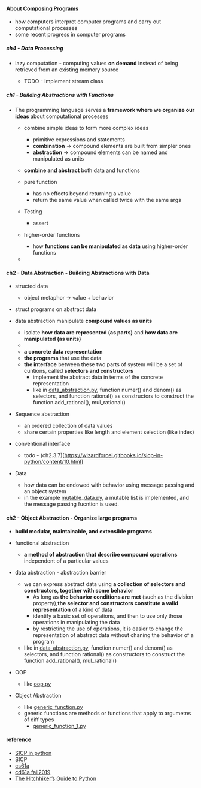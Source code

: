#### About [Composing Programs](http://composingprograms.com/pages/11-getting-started.html)    
* how computers interpret computer programs and carry out computational processes  
* some recent progress in computer programs  


##### ch4 - Data Processing  
* lazy computation - computing values **on demand** instead of being retrieved from an existing memory source  

  -  TODO - Implement stream class 




##### ch1 - Building Abstractions with Functions  

* The programming language serves a **framework where we organize our ideas** about computational processes   
  - combine simple ideas to form more complex ideas  
    + primitive expressions and statements  
    + **combination** -> compound elements are built from simpler ones  
    + **abstraction** -> compound elements can be named and manipulated as units  
  - **combine and abstract** both data and functions  
  - pure function 
    + has no effects beyond returning a value  
    + return the same value when called twice with the same args  
  - Testing  
    + assert 

  - higher-order functions 
    + how **functions can be manipulated as data** using higher-order functions  
  - 

#### ch2 - Data Abstraction - Building Abstractions with Data  
  - structed data  
    + object metaphor -> value + behavior  
  - struct programs on abstract data  
  - data abstraction manipulate **compound values as units**  
    + isolate **how data are represented (as parts)** and **how data are manipulated (as units)**  
    +  
    + **a concrete data representation**  
    + **the programs** that use the data  
    + **the interface** between these two parts of system will be a set of cuntions, called **selectors and constructors**   
      - implement the abstract data in terms of the concrete representation   
      - like in [data_abstraction.py](https://github.com/muyun/dev.programming/blob/master/python/exercise_py/data_abstraction.py),  function numer() and denom() as selectors, and function rational() as constructors to construct the function add_rational(), mul_rational()  

  - Sequence abstraction  
    + an ordered collection of data values  
    + share certain properties like length and element selection (like index)  

  - conventional interface  
    + todo - (ch2.3.7)[https://wizardforcel.gitbooks.io/sicp-in-python/content/10.html] 

  - Data  
    + how data can be endowed with behavior using message passing and an object system  
    + in the example [mutable_data.py](https://github.com/muyun/dev.programming/blob/master/python/exercise_py/mutable_data.py), a mutable list is implemented, and the message passing fucntion is used.  



#### ch2 - Object Abstraction - Organize large programs  
  - **build modular, maintainable, and extensible programs**       
  - functional abstraction  
    + **a method of abstraction that describe compound operations** independent of a particular values  

  - data abstraction  - abstraction barrier  
    +  we can express abstract data using **a collection of selectors and constructors, together with some behavior**  
       - As long as **the behavior conditions are met** (such as the division property),**the selector and constructors constitute a valid representation** of a kind of data  
       - identify a basic set of operations, and then to use only those operations in manipulating the data
       - by restricting the use of operations, it is easier to change the representation of abstract data without chaning the behavior of a program  
    +  like in [data_abstraction.py](https://github.com/muyun/dev.programming/blob/master/python/exercise_py/data_abstraction.py),  function numer() and denom() as selectors, and function rational() as constructors to construct the function add_rational(), mul_rational()  
    
  - OOP    
    + like [oop.py](https://github.com/muyun/dev.programming/blob/master/python/exercise_py/oop.py)  
  
  - Object Abstraction  
    + like [generic_function.py](https://github.com/muyun/dev.programming/blob/master/python/exercise_py/generic_function.py)   
    + generic functions are methods or functions that apply to argumetns of diff  types  
      - [generic_function_1.py](https://github.com/muyun/dev.programming/blob/master/python/exercise_py/generic_function_1.py)  

#### reference   
* [SICP in python](https://wizardforcel.gitbooks.io/sicp-in-python/content/8.html)  
* [SICP](https://mitpress.mit.edu/sites/default/files/sicp/full-text/book/book-Z-H-4.html#%_toc_start) 
* [cs61a](https://cs61a.org/)
* [cd61a fall2019](https://inst.eecs.berkeley.edu/~cs61a/fa19/)
* [The Hitchhiker’s Guide to Python](http://docs.python-guide.org/en/latest/#)
